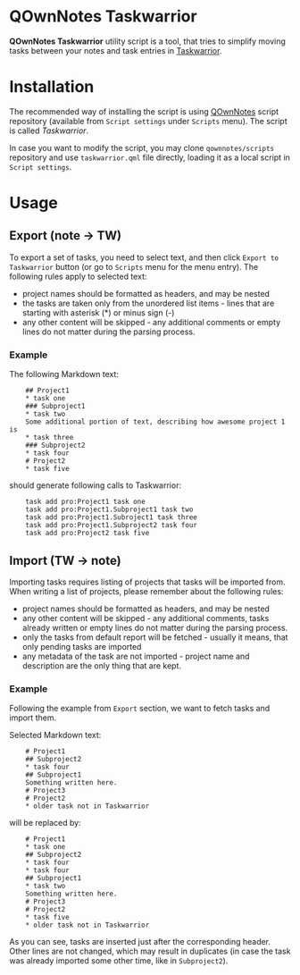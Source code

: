 QOwnNotes Taskwarrior
========================

**QOwnNotes Taskwarrior** utility script is a tool, that tries to simplify moving  tasks between your notes and task entries in [Taskwarrior](http://taskwarrior.org). 

# Installation

The recommended way of installing the script is using [QOwnNotes](http://qownnotes.org) script repository (available from `Script settings` under `Scripts` menu). The script is called *Taskwarrior*.

In case you want to modify the script, you may clone `qownnotes/scripts` repository and use `taskwarrior.qml` file directly, loading it as a local script in `Script settings`.

# Usage

## Export (note -> TW)

To export a set of tasks, you need to select text, and then click `Export to Taskwarrior` button (or go to `Scripts` menu for the menu entry). The following rules apply to selected text:

* project names should be formatted as headers, and may be nested
* the tasks are taken only from the unordered list items - lines that are starting with asterisk (*) or minus sign (-)
* any other content will be skipped - any additional comments or empty lines do not matter during the parsing process.

### Example

The following Markdown text:

        ## Project1
        * task one
        ### Subproject1
        * task two
        Some additional portion of text, describing how awesome project 1 is
        * task three
        ### Subproject2
        * task four
        # Project2
        * task five

should generate following calls to Taskwarrior:

        task add pro:Project1 task one
        task add pro:Project1.Subproject1 task two
        task add pro:Project1.Subroject1 task three
        task add pro:Project1.Subproject2 task four
        task add pro:Project2 task five

## Import (TW -> note)

Importing tasks requires listing of projects that tasks will be imported from. When writing a list of projects, please remember about the following rules:

* project names should be formatted as headers, and may be nested
* any other content will be skipped - any additional comments, tasks already written or empty lines do not matter during the parsing process.
* only the tasks from default report will be fetched - usually it means, that only pending tasks are imported
* any metadata of the task are not imported - project name and description are the only thing that are kept.

### Example

Following the example from `Export` section, we want to fetch tasks and import them. 

Selected Markdown text:

        # Project1
        ## Subproject2
        * task four
        ## Subproject1
        Something written here.
        # Project3
        # Project2
        * older task not in Taskwarrior

will be replaced by:

        # Project1
        * task one
        ## Subproject2
        * task four
        * task four
        ## Subproject1
        * task two
        Something written here.
        # Project3
        # Project2
        * task five
        * older task not in Taskwarrior

As you can see, tasks are inserted just after the corresponding header. Other lines are not changed, which may result in duplicates (in case the task was already imported some other time, like in `Subproject2`).
